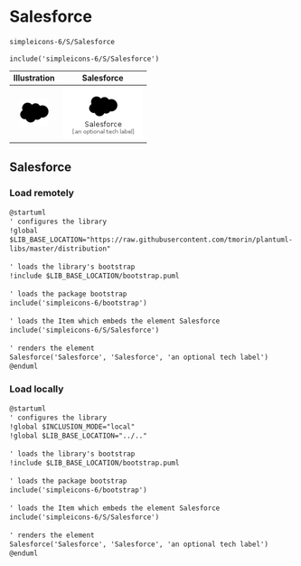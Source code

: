 # Salesforce


```text
simpleicons-6/S/Salesforce
```

```text
include('simpleicons-6/S/Salesforce')
```



| Illustration | Salesforce |
| :---: | :---: |
| ![illustration for Illustration](../../simpleicons-6/S/Salesforce.png) | ![illustration for Salesforce](../../simpleicons-6/S/Salesforce.Local.png) |




## Salesforce

### Load remotely
```plantuml
@startuml
' configures the library
!global $LIB_BASE_LOCATION="https://raw.githubusercontent.com/tmorin/plantuml-libs/master/distribution"

' loads the library's bootstrap
!include $LIB_BASE_LOCATION/bootstrap.puml

' loads the package bootstrap
include('simpleicons-6/bootstrap')

' loads the Item which embeds the element Salesforce
include('simpleicons-6/S/Salesforce')

' renders the element
Salesforce('Salesforce', 'Salesforce', 'an optional tech label')
@enduml
```

### Load locally
```plantuml
@startuml
' configures the library
!global $INCLUSION_MODE="local"
!global $LIB_BASE_LOCATION="../.."

' loads the library's bootstrap
!include $LIB_BASE_LOCATION/bootstrap.puml

' loads the package bootstrap
include('simpleicons-6/bootstrap')

' loads the Item which embeds the element Salesforce
include('simpleicons-6/S/Salesforce')

' renders the element
Salesforce('Salesforce', 'Salesforce', 'an optional tech label')
@enduml
```

